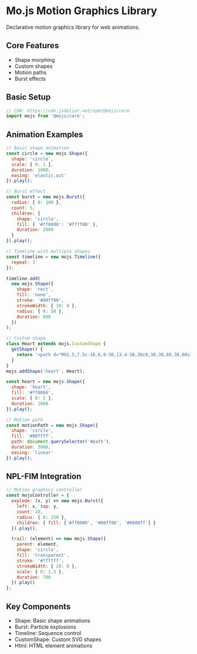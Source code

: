 # Mo.js Motion Graphics Library

Declarative motion graphics library for web animations.

## Core Features
- Shape morphing
- Custom shapes
- Motion paths
- Burst effects

## Basic Setup
```javascript
// CDN: https://cdn.jsdelivr.net/npm/@mojs/core
import mojs from '@mojs/core';
```

## Animation Examples
```javascript
// Basic shape animation
const circle = new mojs.Shape({
  shape: 'circle',
  scale: { 0: 1 },
  duration: 1000,
  easing: 'elastic.out'
}).play();

// Burst effect
const burst = new mojs.Burst({
  radius: { 0: 100 },
  count: 5,
  children: {
    shape: 'circle',
    fill: { '#ff0000': '#ffff00' },
    duration: 2000
  }
}).play();

// Timeline with multiple shapes
const timeline = new mojs.Timeline({
  repeat: 3
});

timeline.add(
  new mojs.Shape({
    shape: 'rect',
    fill: 'none',
    stroke: '#00ff00',
    strokeWidth: { 10: 0 },
    radius: { 0: 50 },
    duration: 600
  })
);

// Custom shape
class Heart extends mojs.CustomShape {
  getShape() {
    return '<path d="M92.5,7.5c-16.6,0-30,13.4-30,30c0,30,30,60,30,60s30-30,30-60C122.5,20.9,109.1,7.5,92.5,7.5z"/>';
  }
}
mojs.addShape('heart', Heart);

const heart = new mojs.Shape({
  shape: 'heart',
  fill: '#ff0066',
  scale: { 0: 2 },
  duration: 1000
}).play();

// Motion path
const motionPath = new mojs.Shape({
  shape: 'circle',
  fill: '#00ffff',
  path: document.querySelector('#path'),
  duration: 3000,
  easing: 'linear'
}).play();
```

## NPL-FIM Integration
```javascript
// Motion graphics controller
const mojsController = {
  explode: (x, y) => new mojs.Burst({
    left: x, top: y,
    count: 10,
    radius: { 0: 150 },
    children: { fill: ['#ff0000', '#00ff00', '#0000ff'] }
  }).play(),

  trail: (element) => new mojs.Shape({
    parent: element,
    shape: 'circle',
    fill: 'transparent',
    stroke: '#ffffff',
    strokeWidth: { 20: 0 },
    scale: { 0: 1.5 },
    duration: 700
  }).play()
};
```

## Key Components
- Shape: Basic shape animations
- Burst: Particle explosions
- Timeline: Sequence control
- CustomShape: Custom SVG shapes
- Html: HTML element animations
